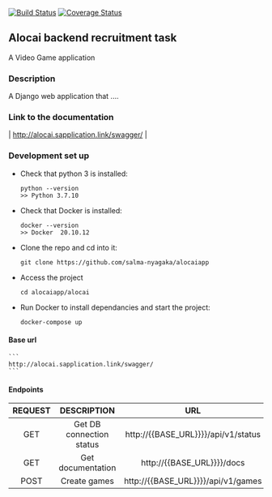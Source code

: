 [![Build Status](https://app.travis-ci.com/salma-nyagaka/alocaiapp.svg?branch=develop)](https://app.travis-ci.com/salma-nyagaka/alocaiapp)
[![Coverage Status](https://coveralls.io/repos/github/salma-nyagaka/alocaiapp/badge.svg?branch=develop)](https://coveralls.io/github/salma-nyagaka/alocaiapp?branch=develop)

## Alocai backend recruitment task
A Video Game  application

### Description
A Django web application that ....

### Link to the documentation
| http://alocai.sapplication.link/swagger/ |

### Development set up

-   Check that python 3 is installed:

    ```
    python --version
    >> Python 3.7.10
    ```

-   Check that Docker is installed:

    ```
    docker --version
    >> Docker  20.10.12
    ```

-   Clone the repo and cd into it:

    ```
    git clone https://github.com/salma-nyagaka/alocaiapp
    ```

- Access the project

    ```
    cd alocaiapp/alocai
    ```

-   Run Docker to install dependancies and start the project:

    ```
    docker-compose up
    ```
 
 #### Base url
    ```
    http://alocai.sapplication.link/swagger/
    ```

 #### Endpoints
| REQUEST | DESCRIPTION  | URL  |
| :-----: | :-: | :-: |
| GET | Get DB connection status |  http://{{BASE_URL}}}}/api/v1/status |
| GET | Get documentation|  http://{{BASE_URL}}}}/docs |
| POST | Create games|  http://{{BASE_URL}}}}/api/v1/games |
